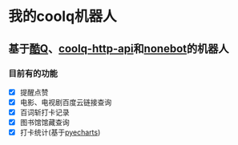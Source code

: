 # 我的coolq机器人

## 基于[酷Q](https://cqp.cc/)、[coolq-http-api](https://github.com/richardchien/coolq-http-api)和[nonebot](https://github.com/richardchien/nonebot)的机器人


### 目前有的功能

- [x] 提醒点赞
- [x] 电影、电视剧百度云链接查询
- [x] 百词斩打卡记录
- [x] 图书馆馆藏查询
- [x] 打卡统计(基于[pyecharts](https://pyecharts.org))